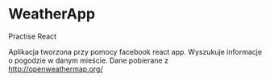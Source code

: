 # WeatherApp
Practise React


Aplikacja tworzona przy pomocy facebook react app.
Wyszukuje informacje o pogodzie w danym mieście.
Dane pobierane z http://openweathermap.org/
